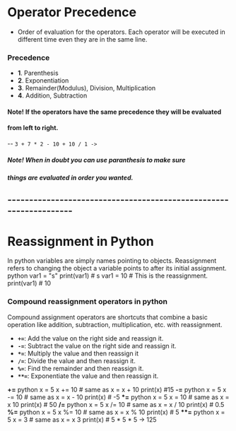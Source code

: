 # Operator Precedence
- Order of evaluation for the operators. Each operator will be executed 
in different time even they are in the same line. 

### Precedence
- **1**. Parenthesis 
- **2**. Exponentiation
- **3**. Remainder(Modulus), Division, Multiplication
- **4**. Addition, Subtraction

#### Note! If the operators have the same precedence they will be evaluated 
#### from left to right. 
           
-- `3 + 7 * 2 - 10 + 10 / 1 -> `

##### Note! When in doubt you can use paranthesis to make sure 
##### things are evaluated in  order you wanted. 



## ------------------------------------------------------------------

# Reassignment in Python
In python variables are simply names pointing to objects. 
Reassignment refers to changing the object  a variable points to after its 
initial assignment. 
python
var1 = "s"
print(var1) # s
var1 = 10 # This is the reassignment.
print(var1) # 10 
### Compound reassignment operators in python
Compound assignment operators are shortcuts that combine a basic operation like addition, subtraction, multiplication, etc. with reassignment. 

- **`+=`**:  Add the value on the right side and reassign it. 
- **`-=`**:  Subtract the value on the right side and reassign it. 
- **`*=`**:  Multiply the value and then reassign it
- **`/=`**:  Divide the value and then reassign it.
- **`%=`**:  Find the remainder and then reassign it.
- **`**=`**: Exponentiate the value and then reassign it.

**+=**
python
x = 5
x += 10 # same as x = x + 10
print(x) #15
**-=**
python
x = 5
x -= 10 # same as x = x - 10
print(x) # -5
**\*=**
python
x = 5
x = 10 # same as x = x 10
print(x) # 50
**/=**
python
x = 5
x /= 10 # same as x = x / 10
print(x) # 0.5
**%=**
python
x = 5
x %= 10 # same as x = x % 10
print(x) # 5
**\*\*=**
python
x = 5
x = 3 # same as x = x  3
print(x) # 5 * 5 * 5 -> 125







































































